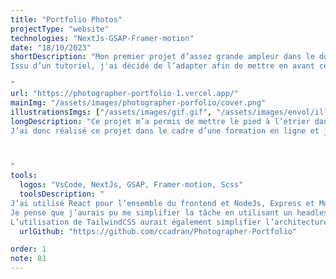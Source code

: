 ```yaml
---
title: "Portfolio Photos"
projectType: "website"
technologies: "NextJs-GSAP-Framer-motion"
date: "18/10/2023"
shortDescription: "Mon premier projet d’assez grande ampleur dans le domaine du creative development !
Issu d’un tutoriel, j'ai décidé de l’adapter afin de mettre en avant certains de mes clichés.

"
url: "https://photographer-portfolio-1.vercel.app/"
mainImg: "/assets/images/photographer-porfolio/cover.png"
illustrationsImgs: ["/assets/images/gif.gif", "/assets/images/envol/illustration-2.png", "/assets/images/envol/illustration-3.png",  "/assets/images/envol/illustration-4.png"]
longDescription: "Ce projet m’a permis de mettre le pied à l’étrier dans le domaine du creative coding, j’ai en effet pu apprendre les bases de deux librairies très importantes du domaine, GSAP et Framer-Motion.
J’ai donc réalisé ce projet dans le cadre d’une formation en ligne et je l’ai ensuite adapté pour y disposer plusieurs de mes photos.



"
tools:
  logos: "VsCode, NextJs, GSAP, Framer-motion, Scss"
  toolsDescription: "
J’ai utilisé React pour l’ensemble du frontend et NodeJs, Express et MongoDB pour le back.
Je pense que j’aurais pu me simplifier la tâche en utilisant un headless CMS mais le faire from scratch m’a permis d’emmagasiner beaucoup de connaissance.
L’utilisation de TailwindCSS aurait également simplifier l’architecture de mon projet."
  urlGithub: "https://github.com/ccadran/Photographer-Portfolio"

order: 1
note: 81
---
```

